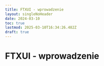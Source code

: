 ```yaml
---
title: FTXUI - wprowadzenie
layout: singleNoHeader
date: 2024-03-10
toc: true
lastmod: 2025-03-10T16:34:26.482Z
draft: true
---
```


# FTXUI - wprowadzenie

